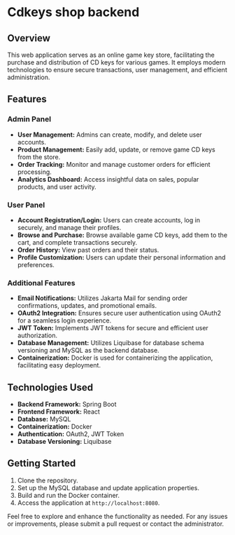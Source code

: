 # Cdkeys shop backend

## Overview

This web application serves as an online game key store, facilitating the purchase and distribution of CD keys for various games. It employs modern technologies to ensure secure transactions, user management, and efficient administration.

## Features

### Admin Panel
- **User Management:** Admins can create, modify, and delete user accounts.
- **Product Management:** Easily add, update, or remove game CD keys from the store.
- **Order Tracking:** Monitor and manage customer orders for efficient processing.
- **Analytics Dashboard:** Access insightful data on sales, popular products, and user activity.

### User Panel
- **Account Registration/Login:** Users can create accounts, log in securely, and manage their profiles.
- **Browse and Purchase:** Browse available game CD keys, add them to the cart, and complete transactions securely.
- **Order History:** View past orders and their status.
- **Profile Customization:** Users can update their personal information and preferences.

### Additional Features
- **Email Notifications:** Utilizes Jakarta Mail for sending order confirmations, updates, and promotional emails.
- **OAuth2 Integration:** Ensures secure user authentication using OAuth2 for a seamless login experience.
- **JWT Token:** Implements JWT tokens for secure and efficient user authorization.
- **Database Management:** Utilizes Liquibase for database schema versioning and MySQL as the backend database.
- **Containerization:** Docker is used for containerizing the application, facilitating easy deployment.

## Technologies Used

- **Backend Framework:** Spring Boot
- **Frontend Framework:** React
- **Database:** MySQL
- **Containerization:** Docker
- **Authentication:** OAuth2, JWT Token
- **Database Versioning:** Liquibase

## Getting Started

1. Clone the repository.
2. Set up the MySQL database and update application properties.
3. Build and run the Docker container.
4. Access the application at `http://localhost:8080`.

Feel free to explore and enhance the functionality as needed. For any issues or improvements, please submit a pull request or contact the administrator.


